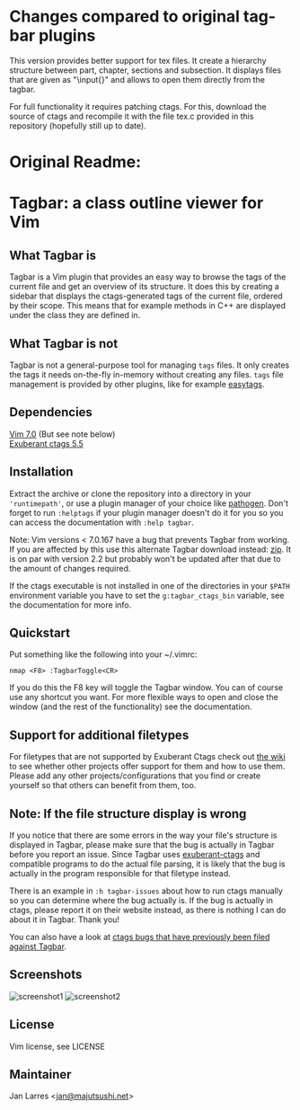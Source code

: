 # Changes compared to original tag-bar plugins
This version provides better support for tex files.
It create a hierarchy structure between part, chapter, sections and subsection.
It displays files that are given as "\input{}" and allows to open them directly from the tagbar.

For full functionality it requires patching ctags. For this, download the source of ctags and recompile it with the file tex.c provided in this repository (hopefully still up to date).

# Original Readme:

# Tagbar: a class outline viewer for Vim

## What Tagbar is

Tagbar is a Vim plugin that provides an easy way to browse the tags of the
current file and get an overview of its structure. It does this by creating a
sidebar that displays the ctags-generated tags of the current file, ordered by
their scope. This means that for example methods in C++ are displayed under
the class they are defined in.

## What Tagbar is not

Tagbar is not a general-purpose tool for managing `tags` files. It only
creates the tags it needs on-the-fly in-memory without creating any files.
`tags` file management is provided by other plugins, like for example
[easytags](https://github.com/xolox/vim-easytags).

## Dependencies

[Vim 7.0](http://www.vim.org/) (But see note below)  
[Exuberant ctags 5.5](http://ctags.sourceforge.net/)

## Installation

Extract the archive or clone the repository into a directory in your
`'runtimepath'`, or use a plugin manager of your choice like
[pathogen](https://github.com/tpope/vim-pathogen). Don't forget to run
`:helptags` if your plugin manager doesn't do it for you so you can access the
documentation with `:help tagbar`.

Note: Vim versions < 7.0.167 have a bug that prevents Tagbar from working. If
you are affected by this use this alternate Tagbar download instead:
[zip](https://github.com/majutsushi/tagbar/zipball/70fix). It is on par with
version 2.2 but probably won't be updated after that due to the amount of
changes required.

If the ctags executable is not installed in one of the directories in your
`$PATH` environment variable you have to set the `g:tagbar_ctags_bin`
variable, see the documentation for more info.

## Quickstart

Put something like the following into your ~/.vimrc:

```vim
nmap <F8> :TagbarToggle<CR>
```

If you do this the F8 key will toggle the Tagbar window. You can of course use
any shortcut you want. For more flexible ways to open and close the window
(and the rest of the functionality) see the documentation.

## Support for additional filetypes

For filetypes that are not supported by Exuberant Ctags check out [the
wiki](https://github.com/majutsushi/tagbar/wiki) to see whether other projects
offer support for them and how to use them. Please add any other
projects/configurations that you find or create yourself so that others can
benefit from them, too.

## Note: If the file structure display is wrong

If you notice that there are some errors in the way your file's structure is
displayed in Tagbar, please make sure that the bug is actually in Tagbar
before you report an issue. Since Tagbar uses
[exuberant-ctags](http://ctags.sourceforge.net/) and compatible programs to do
the actual file parsing, it is likely that the bug is actually in the program
responsible for that filetype instead.

There is an example in `:h tagbar-issues` about how to run ctags manually so
you can determine where the bug actually is. If the bug is actually in ctags,
please report it on their website instead, as there is nothing I can do about
it in Tagbar. Thank you!

You can also have a look at [ctags bugs that have previously been filed
against Tagbar](https://github.com/majutsushi/tagbar/issues?labels=ctags-bug&page=1&state=closed).

## Screenshots

![screenshot1](https://i.imgur.com/Sf9Ls2r.png)
![screenshot2](https://i.imgur.com/n4bpPv3.png)

## License

Vim license, see LICENSE

## Maintainer

Jan Larres <[jan@majutsushi.net](mailto:jan@majutsushi.net)>
